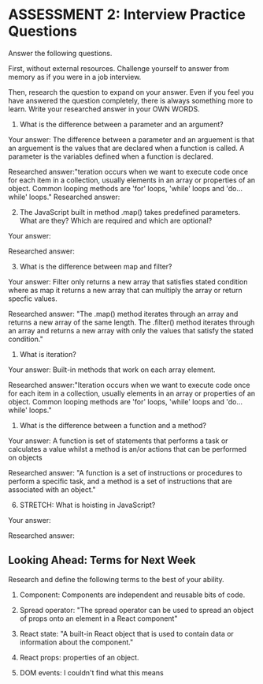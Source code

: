 # ASSESSMENT 2: Interview Practice Questions

Answer the following questions.

First, without external resources. Challenge yourself to answer from memory as if you were in a job interview.

Then, research the question to expand on your answer. Even if you feel you have answered the question completely, there is always something more to learn. Write your researched answer in your OWN WORDS.

1. What is the difference between a parameter and an argument?

Your answer: The difference between a parameter and an arguement is that an arguement is the values that are declared when a function is called. A parameter is the variables defined when a function is declared.

Researched answer:"teration occurs when we want to execute code once for each item in a collection, usually elements in an array or properties of an object. Common looping methods are 'for' loops, 'while' loops and 'do… while' loops."
Researched answer: 

2. The JavaScript built in method .map() takes predefined parameters. What are they? Which are required and which are optional?

Your answer:

Researched answer:

3. What is the difference between map and filter?

Your answer: Filter only returns a new array that satisfies stated condition where as map it returns a new array that can multiply the array or return specfic values.

Researched answer: "The .map() method iterates through an array and returns a new array of the same length. The .filter() method iterates through an array and returns a new array with only the values that satisfy the stated condition."

1. What is iteration?

Your answer: Built-in methods that work on each array element.

Researched answer:"Iteration occurs when we want to execute code once for each item in a collection, usually elements in an array or properties of an object. Common looping methods are 'for' loops, 'while' loops and 'do… while' loops."

1. What is the difference between a function and a method?

Your answer: A function is set of statements that performs a task or calculates a value whilst a method is an/or actions that can be performed on objects

Researched answer: "A function is a set of instructions or procedures to perform a specific task, and a method is a set of instructions that are associated with an object."

6. STRETCH: What is hoisting in JavaScript?

Your answer:

Researched answer:

## Looking Ahead: Terms for Next Week

Research and define the following terms to the best of your ability.

1. Component: Components are independent and reusable bits of code.

2. Spread operator: "The spread operator can be used to spread an object of props onto an element in a React component"

3. React state: "A built-in React object that is used to contain data or information about the component."

4. React props: properties of an object.

5. DOM events: I couldn't find what this means
